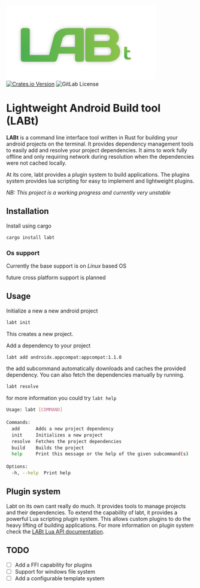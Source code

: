 [![Labt Logo](assets/logo_400x200.png)](https://gitlab.com/lab-tool/labt)
[![Crates.io Version](https://img.shields.io/crates/v/labt?logo=rust)](https://crates.io/crates/labt)
![GitLab License](https://img.shields.io/gitlab/license/lab-tool%2Flabt)
# Lightweight Android Build tool (LABt)
**LABt** is a command line interface tool written in Rust for building your android projects
on the terminal. It provides dependency management tools to easily add and 
resolve your project dependencies. It aims to work fully offline and only
requiring network during resolution when the dependencies were not cached
locally.

At its core, labt provides a plugin system to build applications. The plugins
system provides lua scripting for easy to implement and lightweight plugins.

_NB: This project is a working progress and currently very unstable_

## Installation
Install using cargo

```bash
cargo install labt
```

### Os support
Currently the base support is on *Linux* based OS

future cross platform support is planned

## Usage
Initialize a new a new android project

```bash
labt init
```
This creates a new project. 


Add a dependency to your project

```bash 
labt add androidx.appcompat:appcompat:1.1.0
```
the add subcommand automatically downloads and caches the provided dependency.
You can also fetch the dependencies manually by running.

```bash
labt resolve
```

for more information you could try `labt help`

```bash
Usage: labt [COMMAND]

Commands:
  add      Adds a new project dependency
  init     Initializes a new project
  resolve  Fetches the project dependencies
  build    Builds the project
  help     Print this message or the help of the given subcommand(s)

Options:
  -h, --help  Print help

```

## Plugin system
Labt on its own cant really do much. It provides tools to manage projects and their
dependencies. To extend the capability of labt, it provides a powerful Lua scripting
plugin system. This allows custom plugins to do the heavy lifting of building applications.
For more information on plugin system check the [LABt Lua API documentation](doc/LuaAPI.md).

## TODO
- [ ] Add a FFI capability for plugins
- [ ] Support for windows file system
- [ ] Add a configurable template system
